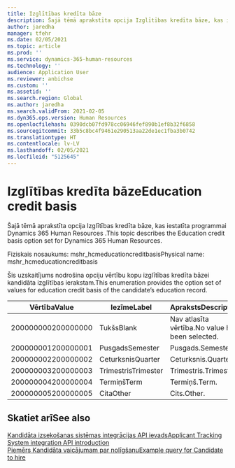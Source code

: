 ```yaml
---
title: Izglītības kredīta bāze
description: Šajā tēmā aprakstīta opcija Izglītības kredīta bāze, kas iestatīta programmai Dynamics 365 Human Resources .
author: jaredha
manager: tfehr
ms.date: 02/05/2021
ms.topic: article
ms.prod: ''
ms.service: dynamics-365-human-resources
ms.technology: ''
audience: Application User
ms.reviewer: anbichse
ms.custom: ''
ms.assetid: ''
ms.search.region: Global
ms.author: jaredha
ms.search.validFrom: 2021-02-05
ms.dyn365.ops.version: Human Resources
ms.openlocfilehash: 0390dcb07fd978cc06946fef890b1ef8b32f6858
ms.sourcegitcommit: 33b5c8bc4f9461e290513aa22de1ec1fba3b0742
ms.translationtype: HT
ms.contentlocale: lv-LV
ms.lasthandoff: 02/05/2021
ms.locfileid: "5125645"
---
```

# <a name="education-credit-basis"></a><span data-ttu-id="b4f25-103">Izglītības kredīta bāze</span><span class="sxs-lookup"><span data-stu-id="b4f25-103">Education credit basis</span></span>

<span data-ttu-id="b4f25-104">Šajā tēmā aprakstīta opcija Izglītības kredīta bāze, kas iestatīta programmai Dynamics 365 Human Resources .</span><span class="sxs-lookup"><span data-stu-id="b4f25-104">This topic describes the Education credit basis option set for Dynamics 365 Human Resources.</span></span>

<span data-ttu-id="b4f25-105">Fiziskais nosaukums: mshr_hcmeducationcreditbasis</span><span class="sxs-lookup"><span data-stu-id="b4f25-105">Physical name: mshr_hcmeducationcreditbasis</span></span>

<span data-ttu-id="b4f25-106">Šis uzskaitījums nodrošina opciju vērtību kopu izglītības kredīta bāzei kandidāta izglītības ierakstam.</span><span class="sxs-lookup"><span data-stu-id="b4f25-106">This enumeration provides the option set of values for education credit basis of the candidate’s education record.</span></span>

| <span data-ttu-id="b4f25-107">Vērtība</span><span class="sxs-lookup"><span data-stu-id="b4f25-107">Value</span></span> | <span data-ttu-id="b4f25-108">Iezīme</span><span class="sxs-lookup"><span data-stu-id="b4f25-108">Label</span></span> | <span data-ttu-id="b4f25-109">Apraksts</span><span class="sxs-lookup"><span data-stu-id="b4f25-109">Description</span></span> |
| --- | --- | --- |
| <span data-ttu-id="b4f25-110">200000000</span><span class="sxs-lookup"><span data-stu-id="b4f25-110">200000000</span></span> | <span data-ttu-id="b4f25-111">Tukšs</span><span class="sxs-lookup"><span data-stu-id="b4f25-111">Blank</span></span> | <span data-ttu-id="b4f25-112">Nav atlasīta vērtība.</span><span class="sxs-lookup"><span data-stu-id="b4f25-112">No value has been selected.</span></span> |
| <span data-ttu-id="b4f25-113">200000001</span><span class="sxs-lookup"><span data-stu-id="b4f25-113">200000001</span></span> | <span data-ttu-id="b4f25-114">Pusgads</span><span class="sxs-lookup"><span data-stu-id="b4f25-114">Semester</span></span> | <span data-ttu-id="b4f25-115">Pusgads.</span><span class="sxs-lookup"><span data-stu-id="b4f25-115">Semester.</span></span> |
| <span data-ttu-id="b4f25-116">200000002</span><span class="sxs-lookup"><span data-stu-id="b4f25-116">200000002</span></span> | <span data-ttu-id="b4f25-117">Ceturksnis</span><span class="sxs-lookup"><span data-stu-id="b4f25-117">Quarter</span></span> | <span data-ttu-id="b4f25-118">Ceturksnis.</span><span class="sxs-lookup"><span data-stu-id="b4f25-118">Quarter.</span></span> |
| <span data-ttu-id="b4f25-119">200000003</span><span class="sxs-lookup"><span data-stu-id="b4f25-119">200000003</span></span> | <span data-ttu-id="b4f25-120">Trimestris</span><span class="sxs-lookup"><span data-stu-id="b4f25-120">Trimester</span></span> | <span data-ttu-id="b4f25-121">Trimestris.</span><span class="sxs-lookup"><span data-stu-id="b4f25-121">Trimester.</span></span> |
| <span data-ttu-id="b4f25-122">200000004</span><span class="sxs-lookup"><span data-stu-id="b4f25-122">200000004</span></span> | <span data-ttu-id="b4f25-123">Termiņš</span><span class="sxs-lookup"><span data-stu-id="b4f25-123">Term</span></span> | <span data-ttu-id="b4f25-124">Termiņš.</span><span class="sxs-lookup"><span data-stu-id="b4f25-124">Term.</span></span> |
| <span data-ttu-id="b4f25-125">200000005</span><span class="sxs-lookup"><span data-stu-id="b4f25-125">200000005</span></span> | <span data-ttu-id="b4f25-126">Cita</span><span class="sxs-lookup"><span data-stu-id="b4f25-126">Other</span></span> | <span data-ttu-id="b4f25-127">Cits.</span><span class="sxs-lookup"><span data-stu-id="b4f25-127">Other.</span></span> |

## <a name="see-also"></a><span data-ttu-id="b4f25-128">Skatiet arī</span><span class="sxs-lookup"><span data-stu-id="b4f25-128">See also</span></span>

[<span data-ttu-id="b4f25-129">Kandidāta izsekošanas sistēmas integrācijas API ievads</span><span class="sxs-lookup"><span data-stu-id="b4f25-129">Applicant Tracking System integration API introduction</span></span>](hr-admin-integration-ats-api-introduction.md)<br>
[<span data-ttu-id="b4f25-130">Piemērs Kandidāta vaicājumam par nolīgšanu</span><span class="sxs-lookup"><span data-stu-id="b4f25-130">Example query for Candidate to hire</span></span>](hr-admin-integration-ats-api-candidate-to-hire-example-query.md)

